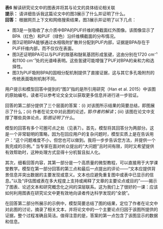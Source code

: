 **表6** 解读研究论文中的图表并将其与论文的具体结论相关联  
**提示：** 请详细告诉我这篇论文中的图3展示了什么并证明了什么。  
**回答：** 根据网页上下文和网络搜索结果，图3展示并证明了以下几点：  
- 图3是一张吸收了水介质中BPA的PUF纤维的横截面红外图像。该图像显示了BPA（红色）和PUF（绿色）沿纤维横截面的分布情况。  
- 图3证明BPA能够通过水相吸附扩散并分配到PUF内部，证据是BPA存在于PUF纤维内部，而不仅仅在表面。  
- 图3还证明BPA可以与PUF的羰基和醚氧基团形成氢键，这由分别在1720 cm⁻¹和1100 cm⁻¹处的光谱峰表明。这些氢键可能增强了PUF对BPA的亲和力和选择性。  
- 图3为PUF吸附BPA的固相分配机制提供了直接证据，这与其它多孔吸附剂的传统表面吸附机制不同。  

用户提示和模型回答中提到的“图3”指的是所引用研究（Han et al. 2015）中该图的原始编号。读者可以参考论文全文以获取更多信息并进行进一步验证。  

回答的第二部分提供了三个层面的答案：(i) 对该图所示结果的简要总结，即图展示了什么；(ii) 作者在论文中对此图的论述，即*作者的解读*；(iii) 该图在论文中支撑了哪些具体论点，即*图证明了什么*。  

模型的回答有多个可圈可点之处（见表7）。首先，模型将其回答分为两部分。这是一个非常聪明的策略，因为在回应用户的复杂问题时，模型实质上是在告诉用户：“这个问题难度不小，但您也可以做到。我将一步步告诉您方法，并提供一个我完成的示例。” 当专家在面对听众提出的“大问题”且时间有限，同时又希望提供有效帮助时，这种处理方式显得十分机智且拟人化。  

其次，细看回答内容，其第一部分是一个高质量的微型教程，可以直接用于大学课堂教学。模型在第一部分回答的第三点和最后一点提出的评论——“文本应提供背景信息并突出数据的主要发现或意义。文本也应避免重复图中或表中已显示的信息。”以及“评估图或表在多大程度上支持或阐释了文章的主要论点或目的”——揭示了图表、论述文本和研究概念化之间的深层联系。这为我们上了很好的一课：应该如何利用图表在研究论文中更有效地向读者传达科学发现的“全貌”。  

在回答第二部分所展示的示例中，模型简要总结了图的结果，定位了作者在论文中对此图的讨论，摘录了相关文本，并将论文中的一个主要论点归因于该图所提供的证据，整个过程准确且简洁。值得注意的是，答案的第一点包含了该图显示的数据和信息。
